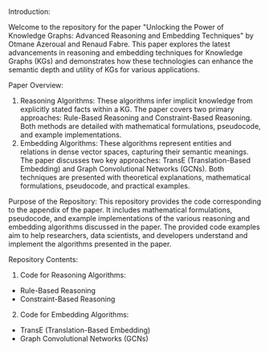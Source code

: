 Introduction:

Welcome to the repository for the paper "Unlocking the Power of Knowledge Graphs: Advanced Reasoning and Embedding Techniques" by Otmane Azeroual and Renaud Fabre. This paper explores the latest advancements in reasoning and embedding techniques for Knowledge Graphs (KGs) and demonstrates how these technologies can enhance the semantic depth and utility of KGs for various applications.

Paper Overview:

1. Reasoning Algorithms: These algorithms infer implicit knowledge from explicitly stated facts within a KG. The paper covers two primary approaches: Rule-Based Reasoning and Constraint-Based Reasoning. Both methods are detailed with mathematical formulations, pseudocode, and example implementations.
2. Embedding Algorithms: These algorithms represent entities and relations in dense vector spaces, capturing their semantic meanings. The paper discusses two key approaches: TransE (Translation-Based Embedding) and Graph Convolutional Networks (GCNs). Both techniques are presented with theoretical explanations, mathematical formulations, pseudocode, and practical examples.

Purpose of the Repository: This repository provides the code corresponding to the appendix of the paper. It includes mathematical formulations, pseudocode, and example implementations of the various reasoning and embedding algorithms discussed in the paper. The provided code examples aim to help researchers, data scientists, and developers understand and implement the algorithms presented in the paper.

Repository Contents:

1. Code for Reasoning Algorithms:
- Rule-Based Reasoning
- Constraint-Based Reasoning
2. Code for Embedding Algorithms:
- TransE (Translation-Based Embedding)
- Graph Convolutional Networks (GCNs)
